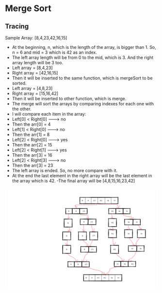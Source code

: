 # Merge Sort

## Tracing
Sample Array: [8,4,23,42,16,15]

- At the beginning, n, which is the length of the array, is bigger than 1. So, n = 6 and mid = 3 which is 42 as an index.
- The left array length will be from 0 to the mid, which is 3. And the right array length will be 3 too.
- Left array = [8,4,23]
- Right array = [42,16,15]
- Then it will be inserted to the same function, which is mergeSort to be sorted.
- Left array = [4,8,23]
- Right array = [15,16,42]
- Then it will be inserted to other function, which is merge.
- The merge will sort the arrays by comparing indexes for each one with the other.
- I will compare each item in the array:
- Left[0] < Right[0] ---> no
- Then the arr[0] = 4
- Left[1] < Right[0] ---> no
- Then the arr[1] = 8
- Left[2] < Right[0] ---> yes
- Then the arr[2] = 15
- Left[2] < Right[1] ---> yes
- Then the arr[3] = 16
- Left[2] < Right[3] ---> no
- Then the arr[3] = 23
- The left array is ended. So, no more compare with it.
- At the end the last element in the right array will be the last element in the array which is 42.
-The final array will be [4,8,15,16,23,42]

![MergeSort](https://github.com/Amara002/data-structures-and-algorithm/blob/master/pseudocode/app/src/main/java/pseudocode/mergeSort/mergesort.png)

